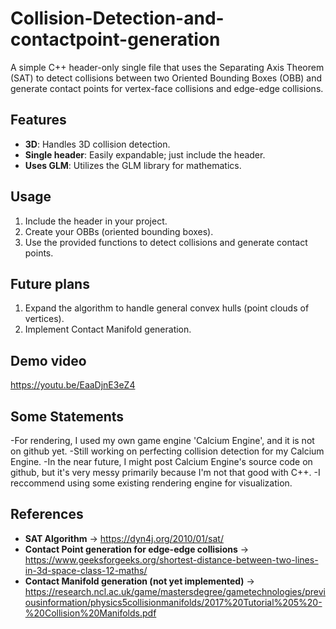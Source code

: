 # Collision-Detection-and-contactpoint-generation

A simple C++ header-only single file that uses the Separating Axis Theorem (SAT) to detect collisions between two Oriented Bounding Boxes (OBB) and generate contact points for vertex-face collisions and edge-edge collisions.

## Features
- **3D**: Handles 3D collision detection.
- **Single header**: Easily expandable; just include the header.
- **Uses GLM**: Utilizes the GLM library for mathematics.

## Usage
1. Include the header in your project.
2. Create your OBBs (oriented bounding boxes).
3. Use the provided functions to detect collisions and generate contact points.

## Future plans
1. Expand the algorithm to handle general convex hulls (point clouds of vertices).
2. Implement Contact Manifold generation.

## Demo video
https://youtu.be/EaaDjnE3eZ4

## Some Statements
-For rendering, I used my own game engine 'Calcium Engine', and it is not on github yet.
-Still working on perfecting collision detection for my Calcium Engine.
-In the near future, I might post Calcium Engine's source code on github, but it's very messy primarily because I'm not that good with C++.
-I reccommend using some existing rendering engine for visualization.

## References

- **SAT Algorithm** -> https://dyn4j.org/2010/01/sat/
- **Contact Point generation for edge-edge collisions** -> https://www.geeksforgeeks.org/shortest-distance-between-two-lines-in-3d-space-class-12-maths/
- **Contact Manifold generation (not yet implemented)** -> https://research.ncl.ac.uk/game/mastersdegree/gametechnologies/previousinformation/physics5collisionmanifolds/2017%20Tutorial%205%20-%20Collision%20Manifolds.pdf
